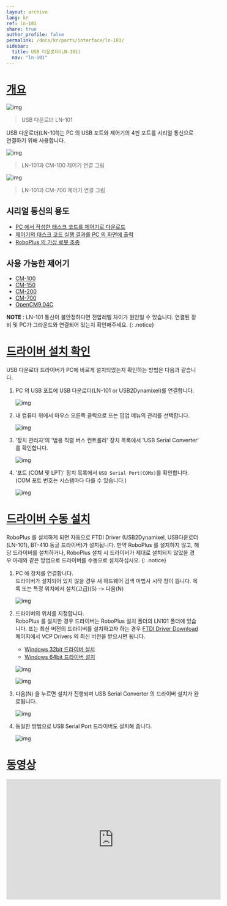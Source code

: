```yaml
---
layout: archive
lang: kr
ref: ln-101
share: true
author_profile: false
permalink: /docs/kr/parts/interface/ln-101/
sidebar:
  title: USB 다운로더(LN-101)
  nav: "ln-101"
---
```


# [개요](#개요)

![img](/assets/images/parts/interface/ln101.jpg)

> USB 다운로더 LN-101

USB 다운로더(LN-101)는 PC 의 USB 포트와 제어기의 4핀 포트를 시리얼 통신으로 연결하기 위해 사용합니다.

![img](/assets/images/edu/task_download_01.jpg)

> LN-101과 CM-100 제어기 연결 그림

![img](/assets/images/parts/interface/ln101_to_cm700.png)

> LN-101과 CM-700 제어기 연결 그림

## 시리얼 통신의 용도

- [PC 에서 작성한 태스크 코드를 제어기로 다운로드]
- [제어기의 태스크 코드 실행 결과를 PC 의 화면에 출력]
- [RoboPlus 의 가상 로봇 조종]

## 사용 가능한 제어기

- [CM-100]
- [CM-150]
- [CM-200]
- [CM-700]
- [OpenCM9.04C]

**NOTE** : LN-101 통신이 불안정하다면 전압레벨 차이가 원인일 수 있습니다. 연결된 장비 및 PC가 그라운드와 연결되어 있는지 확인해주세요.
{: .notice}

# [드라이버 설치 확인](#드라이버-설치-확인)

USB 다운로더 드라이버가 PC에 바르게 설치되었는지 확인하는 방법은 다음과 같습니다.

1. PC 의 USB 포트에 USB 다운로더(LN-101 or USB2Dynamixel)를 연결합니다.

    ![img](/assets/images/edu/task_download_01.jpg)

2. 내 컴퓨터 위에서 마우스 오른쪽 클릭으로 뜨는 팝업 메뉴의 관리를 선택합니다.

    ![img](/assets/images/parts/interface/ln101_01.png)

3. '장치 관리자'의 '범용 직렬 버스 컨트롤러' 장치 목록에서 'USB Serial Converter' 를 확인합니다.

    ![img](/assets/images/parts/interface/ln101_02.png)

4. '포트 (COM 및 LPT)' 장치 목록에서 `USB Serial Port(COMx)`를 확인합니다. (COM 포트 번호는 시스템마다 다를 수 있습니다.)

    ![img](/assets/images/parts/interface/ln101_03.png)


# [드라이버 수동 설치](#드라이버-수동-설치)

RoboPlus 를 설치하게 되면 자동으로 FTDI Driver (USB2Dynamixel, USB다운로더(LN-101), BT-410 동글 드라이버)가 설치됩니다. 만약 RoboPlus 를 설치하지 않고, 해당 드라이버를 설치하거나, RoboPlus 설치 시 드라이버가 제대로 설치되지 않았을 경우 아래와 같은 방법으로 드라이버를 수동으로 설치하십시오.
{: .notice}

1. PC 에 장치를 연결합니다.  
  드라이버가 설치되어 있지 않을 경우 새 하드웨어 검색 마법사 시작 창이 뜹니다. 목록 또는 특정 위치에서 설치(고급)(S) -> 다음(N)
    
    ![img](/assets/images/parts/interface/ln101_04.png)

2. 드라이버의 위치를 지정합니다.  
  RoboPlus 를 설치한 경우 드라이버는 RoboPlus 설치 폴더의 LN101 폴더에 있습니다. 또는 최신 버전의 드라이버를 설치하고자 하는 경우 [FTDI Driver Download](http://www.ftdichip.com/Drivers/VCP.htm) 페이지에서 VCP Drivers 의 최신 버전을 받으시면 됩니다.

    - [Windows 32bit 드라이버 설치](http://www.ftdichip.com/Drivers/CDM/CDM%202.08.24%20WHQL%20Certified.zip)
    - [Windows 64bit 드라이버 설치](http://www.ftdichip.com/Drivers/CDM/CDM%202.08.24%20WHQL%20Certified.zip)
    
    ![img](/assets/images/parts/interface/ln101_05.png)
    
    ![img](/assets/images/parts/interface/ln101_06.png)

3. 다음(N) 을 누르면 설치가 진행되며 USB Serial Converter 의 드라이버 설치가 완료됩니다.

    ![img](/assets/images/parts/interface/ln101_07.png)

4. 동일한 방법으로 USB Serial Port 드라이버도 설치해 줍니다.

    ![img](/assets/images/parts/interface/ln101_08.png)


# [동영상](#동영상)

<iframe width="560" height="315" src="https://www.youtube.com/embed/UlD4C1XMsgo" frameborder="0" allowfullscreen></iframe>

[PC 에서 작성한 태스크 코드를 제어기로 다운로드]: /docs/kr/software/rplus1/task/getting_started/#프로그램-다운로드
[제어기의 태스크 코드 실행 결과를 PC 의 화면에 출력]: /docs/kr/software/rplus1/task/getting_started/#프로그램-결과-출력
[RoboPlus 의 가상 로봇 조종]: /docs/kr/software/rplus1/task/getting_started/#가상로봇-조종
[CM-100]: /docs/kr/parts/controller/cm-100/
[CM-100A]: /docs/kr/parts/controller/cm-100/
[CM-150]: /docs/kr/parts/controller/cm-150/
[CM-200]: /docs/kr/parts/controller/cm-200/
[CM-700]: /docs/kr/parts/controller/cm-700/
[CM-530]: /docs/kr/parts/controller/cm-530/
[OpenCM9.04C]: /docs/kr/parts/controller/opencm904/
